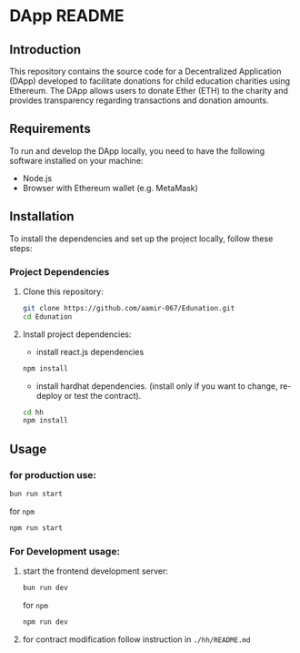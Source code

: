 # DApp README

## Introduction

This repository contains the source code for a Decentralized Application (DApp) developed to facilitate donations for child education charities using Ethereum. The DApp allows users to donate Ether (ETH) to the charity and provides transparency regarding transactions and donation amounts.

## Requirements

To run and develop the DApp locally, you need to have the following software installed on your machine:

-   Node.js
-   Browser with Ethereum wallet (e.g. MetaMask)

## Installation

To install the dependencies and set up the project locally, follow these steps:

### Project Dependencies

1. Clone this repository:
    ```bash
    git clone https://github.com/aamir-067/Edunation.git
    cd Edunation
    ```
2. Install project dependencies:

    - install react.js dependencies

    ```bash
    npm install
    ```

    - install hardhat dependencies. (install only if you want to change, re-deploy or test the contract).

    ```bash
    cd hh
    npm install
    ```

## Usage

### for production use:

```bash
bun run start
```

for `npm`

```bash
npm run start
```

### For Development usage:

1. start the frontend development server:

    ```bash
    bun run dev
    ```

    for `npm`

    ```bash
    npm run dev
    ```

2. for contract modification follow instruction in `./hh/README.md`

